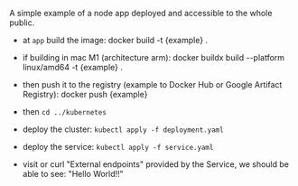 A simple example of a node app deployed and accessible to the whole public.

- at `app` build the image:
docker build -t {example} .

- if building in mac M1 (architecture arm):
docker buildx build --platform linux/amd64 -t {example} .

- then push it to the registry (example to Docker Hub or Google Artifact Registry):
docker push {example}

- then `cd ../kubernetes`

- deploy the cluster: `kubectl apply -f deployment.yaml`

- deploy the service: `kubectl apply -f service.yaml`

- visit or curl "External endpoints" provided by the Service, we should be able to see: "Hello World!!"
